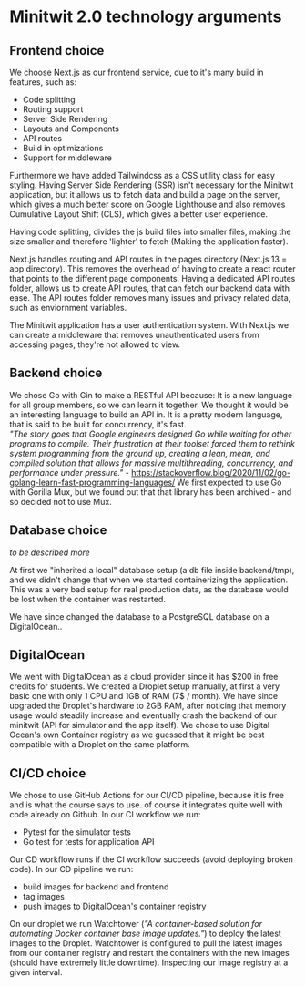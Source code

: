 # Minitwit 2.0 technology arguments

## Frontend choice

We choose Next.js as our frontend service, due to it's many build in features, such as:

- Code splitting
- Routing support
- Server Side Rendering
- Layouts and Components
- API routes
- Build in optimizations
- Support for middleware

Furthermore we have added Tailwindcss as a CSS utility class for easy styling.
Having Server Side Rendering (SSR) isn't necessary for the Minitwit application, but it allows us to fetch data and build a page on the server, which gives a much better score on Google Lighthouse and also removes Cumulative Layout Shift (CLS), which gives a better user experience.

Having code splitting, divides the js build files into smaller files, making the size smaller and therefore 'lighter' to fetch (Making the application faster).

Next.js handles routing and API routes in the pages directory (Next.js 13 = app directory). This removes the overhead of having to create a react router that points to the different page components. Having a dedicated API routes folder, allows us to create API routes, that can fetch our backend data with ease. The API routes folder removes many issues and privacy related data, such as enviornment variables.

The Minitwit application has a user authentication system. With Next.js we can create a middleware that removes unauthenticated users from accessing pages, they're not allowed to view.

## Backend choice

We chose Go with Gin to make a RESTful API because:
It is a new language for all group members, so we can learn it together. We thought it would be an interesting language to build an API in. It is a pretty modern language, that is said to be built for concurrency, it's fast.  
*"The story goes that Google engineers designed Go while waiting for other programs to compile. Their frustration at their toolset forced them to rethink system programming from the ground up, creating a lean, mean, and compiled solution that allows for massive multithreading, concurrency, and performance under pressure."* - <https://stackoverflow.blog/2020/11/02/go-golang-learn-fast-programming-languages/>
We first expected to use Go with Gorilla Mux, but we found out that that library has been archived - and so decided not to use Mux.

## Database choice

*to be described more* 

At first we "inherited a local" database setup (a db file inside backend/tmp), and we didn't change that when we started containerizing the application. This was a very bad setup for real production data, as the database would be lost when the container was restarted.

We have since changed the database to a PostgreSQL database on a DigitalOcean..

## DigitalOcean

We went with DigitalOcean as a cloud provider since it has \$200 in free credits for students.
We created a Droplet setup manually, at first a very basic one with only 1 CPU and 1GB of RAM (7$ / month).
We have since upgraded the Droplet's hardware to 2GB RAM, after noticing that memory usage would steadily increase and eventually crash the backend of our minitwit (API for simulator and the app itself).
We chose to use Digital Ocean's own Container registry as we guessed that it might be best compatible with a Droplet on the same platform.

## CI/CD choice

We chose to use GitHub Actions for our CI/CD pipeline, because it is free and is what the course says to use. of course it integrates quite well with code already on Github.
In our CI workflow we run:

- Pytest for the simulator tests
- Go test for tests for application API

Our CD workflow runs if the CI workflow succeeds (avoid deploying broken code). In our CD pipeline we run:

- build images for backend and frontend
- tag images
- push images to DigitalOcean's container registry

On our droplet we run Watchtower (*"A container-based solution for automating Docker container base image updates."*) to deploy the latest images to the Droplet.
Watchtower is configured to pull the latest images from our container registry and restart the containers with the new images (should have extremely little downtime). Inspecting our image registry at a given interval.

